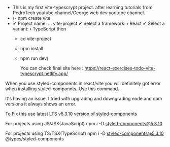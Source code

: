 -  This is my first vite-typescrypt project. after learning tutorials from PedroTech youtube channel/George web dev youtube channel.
-  (- npm create vite
- ✔ Project name: … vite-project
✔ Select a framework: › React
✔ Select a variant: › TypeScript
then   
  - cd vite-project
  - npm install
  - npm run dev)
 
    You can check final site here : https://react-exercises-todo-vite-typescrypt.netlify.app/



When you use styled-components in react/vite you will definitely got error when installing styled-componnts. Use this command.

It's having an issue. I tried with upgrading and downgrading node and npm versions it always shows an error.

To Fix this use latest LTS v5.3.10 version of styled-components

For projects using JS/JSX(JavaScript)
npm i -D styled-components@5.3.10

For projects using TS/TSX(TypeScript)
npm i -D styled-components@5.3.10 @types/styled-components
